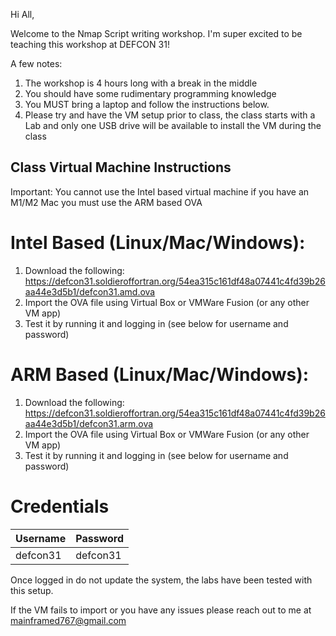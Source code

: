 Hi All, 

Welcome to the Nmap Script writing workshop. I'm super excited to be
teaching this workshop at DEFCON 31!

A few notes:

1. The workshop is 4 hours long with a break in the middle
2. You should have some rudimentary programming knowledge
3. You MUST bring a laptop and follow the instructions below.
4. Please try and have the VM setup prior to class, the class starts with a Lab
   and only one USB drive will be available to install the VM during the class

Class Virtual Machine Instructions
----------------------------

Important: You cannot use the Intel based virtual machine if you have an M1/M2 
Mac you must use the ARM based OVA

Intel Based (Linux/Mac/Windows):
===============================

1. Download the following: https://defcon31.soldieroffortran.org/54ea315c161df48a07441c4fd39b26aa44e3d5b1/defcon31.amd.ova
2. Import the OVA file using Virtual Box or VMWare Fusion (or any other VM app)
3. Test it by running it and logging in (see below for username and password)
 
ARM Based (Linux/Mac/Windows):
===============================

1. Download the following: https://defcon31.soldieroffortran.org/54ea315c161df48a07441c4fd39b26aa44e3d5b1/defcon31.arm.ova
2. Import the OVA file using Virtual Box or VMWare Fusion (or any other VM app)
3. Test it by running it and logging in (see below for username and password)

Credentials
===========


| Username  | Password |
|-----------|----------|
| defcon31  | defcon31 |

Once logged in do not update the system, the labs have been tested with this setup. 

If the VM fails to import or you have any issues please reach out to me at mainframed767@gmail.com